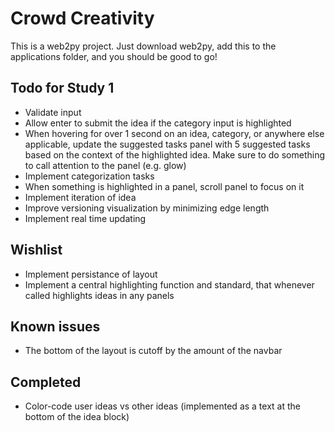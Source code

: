 # Crowd Creativity

This is a web2py project. Just download web2py, add this to the applications folder, and you should be good to go!

## Todo for Study 1
- Validate input
- Allow enter to submit the idea if the category input is highlighted
- When hovering for over 1 second on an idea, category, or anywhere else applicable, update the suggested tasks panel with 5 suggested tasks based on the context of the highlighted idea. Make sure to do something to call attention to the panel (e.g. glow)
- Implement categorization tasks
- When something is highlighted in a panel, scroll panel to focus on it
- Implement iteration of idea 
- Improve versioning visualization by minimizing edge length
- Implement real time updating

## Wishlist
- Implement persistance of layout
- Implement a central highlighting function and standard, that whenever called highlights ideas in any panels

## Known issues
- The bottom of the layout is cutoff by the amount of the navbar

## Completed
- Color-code user ideas vs other ideas (implemented as a text at the bottom of the idea block)
